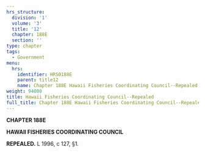 ```yaml
---
hrs_structure:
  division: '1'
  volume: '3'
  title: '12'
  chapter: 188E
  section: ''
type: chapter
tags:
  - Government
menu:
  hrs:
    identifier: HRS0188E
    parent: title12
    name: Chapter 188E Hawaii Fisheries Coordinating Council--Repealed
weight: 94000
title: Hawaii Fisheries Coordinating Council--Repealed
full_title: Chapter 188E Hawaii Fisheries Coordinating Council--Repealed
---
```

**CHAPTER 188E**

**HAWAII FISHERIES COORDINATING COUNCIL**

**REPEALED.** L 1996, c 127, §1.